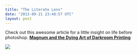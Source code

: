 ```yaml
---
title: "The Literate Lens"
date: "2013-09-21 23:48:57 UTC"
layout: post
---
```


<p></p>

<p></p>
<p>Check out this awesome article for a little insight on life before photoshop. <strong><a href="https://theliteratelens.com/2012/02/17/magnum-and-the-dying-art-of-darkroom-printing/">Magnum and the Dying Art of Darkroom Printing</a> <br/></strong></p>
<p><a href="https://theliteratelens.com/2012/02/17/magnum-and-the-dying-art-of-darkroom-printing/"><strong><img src="https://media.tumblr.com/43e4b16b4468738ec2bc42c58a0c03c4/tumblr_inline_mti24sdude1rf4blg.jpg"/></strong></a></p>

<p></p>
